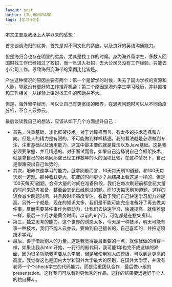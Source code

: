 ```yaml
---
layout: post
author: LIU,HONGYANG
tags: [学习计划]
---
```






本文主要是我继上大学以来的感想：

首先谈谈海归的优势，首先是对不同文化的适应，以及良好的英语沟通能力。

但是海归会也存在明显的劣势，尤其是找工作的时候。身为海外留学生，多数人回国时找工作已经错过了校招，而一旦进入社招，去大公司又没有工作经验，只能去小公司工作。导致海归变海带的案例比比皆是。

产生这种情况的原因主要有两个：第一个是留学的时候，失去了国内学校的资源和人脉，导致没有更好的工作推荐机会；第二个原因是海外学生学习经历，并非直接和工作相关，从经验上讲对找工作的帮助并不大。

但是，海外留学经历，可以让自己有更宽阔的眼界，在思考问题时可以从不同角度分析，不会人云亦云。



最后谈谈我自己的想法，应该从如下几个方面提升自己：

- 首先，注重基础，淡化框架技术。对于计算机而言，有太多的技术选择和方向。但是人的精力是有限的，不可能做到样样精通，我的看法就是必须做到专注，注重基础以及通用能力。这其中最主要的就是算法以及Java基础。这是我必须要掌握，并且精通的。对于面试而言，如果自己选择说自己会框架技术，就是拿自己的弱项同那些已经工作数年的人的强项比较，在这种情况下，自己是很难突出自己优势的。
- 其次，培养快速学习的能力。就拿刷题而言，10天每天刷10道题，和100天每天刷一道题。那种收获更大，花费的时间更少？从结果上看这是一样的，但是100天每天1道题，会有大量的时间在准备阶段，我们在每次刷题前都会花大量的时间来思考准备，甚至会忘记已经刷过的题。而10天每天刷10道题，这样的话会减少刷题时间，并且段时间高度专注，有助于我们自己快速学习能力的提高。另外一个就是，现在的知识太多，我们是不能可能完全准备好了再去做某件事，反而需要某件事作为驱动力，让我们去快速学习，快速提高。就像雅思一样，最后一个月才是黄金时间，以前的9个月，可能都是在搜集资料。
- 第三，独立思考的能力。这个世界的诱惑太多，今天是一种技术，明天可能有事一种技术，我们不能人云亦云，要做到自己擅长的，自己喜欢的，并把这项技术学深。
- 最后，善于借助别人的力量。这是我觉得最最重要的一点，就像我做的博客一样，如果让我从html开始，一行行的敲代码，我可能1年也完不成这样的界面，因为很多功能我需要从头学起，但是我使用别人的模版，可以到达更高的高度。我觉得这也是国内大学和国外大学最大的区别，在国外大学里，并没有老师一个个check学生的代码能力，而是注重团队合作，最后做小组的presentation。这样我们可以看到更优秀的作品，这样的结果要远远好于个人的独自搏斗。
